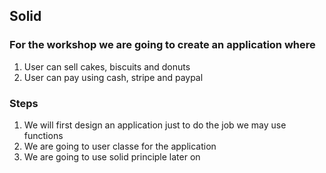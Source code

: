 ## Solid

### For the workshop we are going to create an application where

1. User can sell cakes, biscuits and donuts
1. User can pay using cash, stripe and paypal

### Steps

1. We will first design an application just to do the job we may use functions
1. We are going to user classe for the application
1. We are going to use solid principle later on


